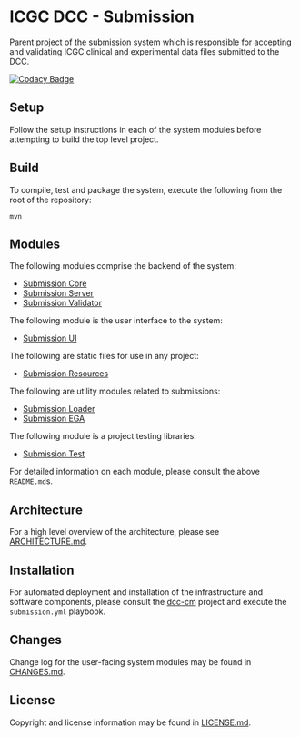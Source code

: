 # ICGC DCC - Submission

Parent project of the submission system which is responsible for accepting and validating ICGC clinical and experimental data files submitted to the DCC.

[![Codacy Badge](https://api.codacy.com/project/badge/Grade/29bb5857a70d4861b46cbcc94d569009)](https://www.codacy.com/app/icgc-dcc/dcc-portal?utm_source=github.com&amp;utm_medium=referral&amp;utm_content=icgc-dcc/dcc-portal&amp;utm_campaign=Badge_Grade)

## Setup

Follow the setup instructions in each of the system modules before attempting to build the top level project.

## Build

To compile, test and package the system, execute the following from the root of the repository:

```shell
mvn
```

## Modules

The following modules comprise the backend of the system:

- [Submission Core](dcc-submission-core/README.md)
- [Submission Server](dcc-submission-server/README.md)
- [Submission Validator](dcc-submission-validator/README.md)

The following module is the user interface to the system:

- [Submission UI](dcc-submission-ui/README.md)

The following are static files for use in any project:

- [Submission Resources](dcc-submission-resources/README.md)

The following are utility modules related to submissions:

- [Submission Loader](dcc-submission-loader/README.md)
- [Submission EGA](dcc-submission-ega/README.md)

The following module is a project testing libraries:

- [Submission Test](dcc-submission-test/README.md)

For detailed information on each module, please consult the above `README.md`s.

## Architecture

For a high level overview of the architecture, please see [ARCHITECTURE.md](ARCHITECTURE.md).

## Installation

For automated deployment and installation of the infrastructure and software components, please consult the [dcc-cm](https://github.com/icgc-dcc/dcc-cm/blob/develop/ansible/README.md) project and execute the `submission.yml` playbook.

## Changes

Change log for the user-facing system modules may be found in [CHANGES.md](CHANGES.md).

## License

Copyright and license information may be found in [LICENSE.md](LICENSE.md).
